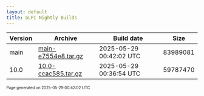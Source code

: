 ```yaml
---
layout: default
title: GLPI Nightly Builds
---
```


Version|Archive|Build date|Size
---|---|---|---
main|[main-e7554e8.tar.gz](main-e7554e8.tar.gz)|2025-05-29 00:42:02 UTC|83989081
10.0|[10.0-ccac585.tar.gz](10.0-ccac585.tar.gz)|2025-05-29 00:36:54 UTC|59787470

<font size="1">Page generated on 2025-05-29 00:42:02 UTC</font>
